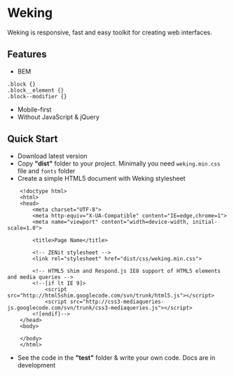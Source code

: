 # Weking

Weking is responsive, fast and easy toolkit for creating web interfaces.

## Features
* BEM
```
.block {}
.block__element {}
.block--modifier {}
```
* Mobile-first
* Without JavaScript & jQuery

## Quick Start

* Download latest version
* Copy **"dist"** folder to your project. Minimally you need `weking.min.css` file and `fonts` folder
* Create a simple HTML5 document with Weking stylesheet

```
	<!doctype html>
	<html>
	<head>
		<meta charset="UTF-8">
		<meta http-equiv="X-UA-Compatible" content="IE=edge,chrome=1">
		<meta name="viewport" content="width=device-width, initial-scale=1.0">
	
		<title>Page Name</title>
	
		<!-- ZENit stylesheet -->
		<link rel="stylesheet" href="dist/css/weking.min.css">
	
		<!-- HTML5 shim and Respond.js IE8 support of HTML5 elements and media queries -->
		<!--[if lt IE 9]>
			<script src="http://html5shim.googlecode.com/svn/trunk/html5.js"></script>
			<script src="http://css3-mediaqueries-js.googlecode.com/svn/trunk/css3-mediaqueries.js"></script>
		<![endif]-->
	</head>
	<body>
	
	</body>
	</html>
```

* See the code in the **"test"** folder & write your own code. Docs are in development
